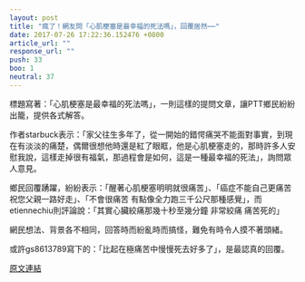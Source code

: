 ```yaml
---
layout: post
title: "瘋了！網友問「心肌梗塞是最幸福的死法嗎」，回覆居然⋯⋯"
date: 2017-07-26 17:22:36.152476 +0800
article_url: ""
response_url: ""
push: 33
boo: 1
neutral: 37
---
```


標題寫著：「心肌梗塞是最幸福的死法嗎」，一則這樣的提問文章，讓PTT鄉民紛紛出籠，提供各式解答。

作者starbuck表示：「家父往生多年了，從一開始的錯愕痛哭不能面對事實，到現在有淡淡的痛楚，偶爾很想他時還是紅了眼眶，他是心肌梗塞走的，那時許多人安慰我說，這樣走掉很有福氣，那過程會是如何，這是一種最幸福的死法」，詢問眾人意見。

鄉民回覆踴躍，紛紛表示：「醒著心肌梗塞明明就很痛苦」、「癌症不能自己更痛苦 祝您父親一路好走」、「不會很痛苦 有點像全力跑三千公尺那種感覺」，而etiennechiu則評論說：「其實心臟絞痛那幾十秒至幾分鐘 非常絞痛 痛苦死的」

網民想法、背景各不相同，回答時而紛亂時而搞怪，難免有時令人摸不著頭緒。

或許gs8613789寫下的：「比起在極痛苦中慢慢死去好多了」，是最認真的回覆。

<a href = "https://www.ptt.cc/bbs/Gossiping/M.1501051278.A.555.html">原文連結</a>

